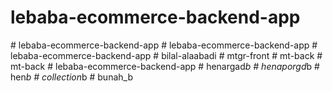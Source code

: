 # lebaba-ecommerce-backend-app
#   l e b a b a - e c o m m e r c e - b a c k e n d - a p p  
 #   l e b a b a - e c o m m e r c e - b a c k e n d - a p p  
 #   l e b a b a - e c o m m e r c e - b a c k e n d - a p p  
 #   b i l a l - a l a a b a d i  
 #   m t g r - f r o n t  
 #   m t - b a c k  
 #   m t - b a c k  
 #   l e b a b a - e c o m m e r c e - b a c k e n d - a p p  
 #   h e n a r g a d _ b  
 #   h e n a p o r g d _ b  
 #   h e n _ b  
 #   c o l l e c t i o n _ b  
 #   b u n a h _ b  
 